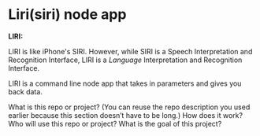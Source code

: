# Liri(siri) node app

**LIRI:**

LIRI is like iPhone's SIRI. However, while SIRI is a Speech Interpretation and Recognition Interface, LIRI is a _Language_ Interpretation and Recognition Interface. 

LIRI is a command line node app that takes in parameters and gives you back data.

What is this repo or project? (You can reuse the repo description you used earlier because this section doesn’t have to be long.)
How does it work?
Who will use this repo or project?
What is the goal of this project?
